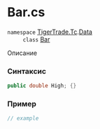 
# Bar.cs
`namespace` [TigerTrade.Tc](../../../../TigerTrade.Tc.md).[Data](../../../../TigerTrade.Tc/Data.md)  
&nbsp;&nbsp;&nbsp;&nbsp;&nbsp;&nbsp;&nbsp;&nbsp;&nbsp;`class` [Bar](../../Bar.cs.md)

Описание

### Синтаксис
```csharp
public double High; {}
```
### Пример  
```csharp
// example
```
